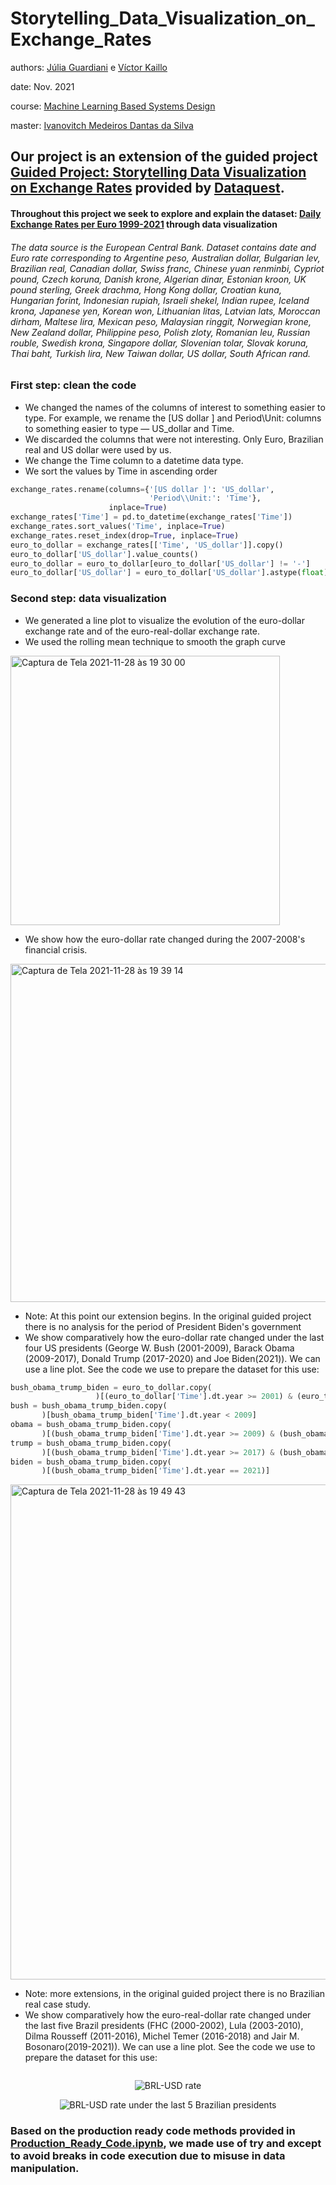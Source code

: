 # Storytelling_Data_Visualization_on_Exchange_Rates

authors:
[Júlia Guardiani](https://www.linkedin.com/in/juliaguardiani/) e
[Víctor Kaillo](https://www.linkedin.com/in/victorkaillo/)


date:
Nov. 2021

course: [Machine Learning Based Systems Design](https://github.com/ivanovitchm/mlops)

master: [Ivanovitch Medeiros Dantas da Silva](https://github.com/ivanovitchm)

## Our project is an extension of the guided project [Guided Project: Storytelling Data Visualization on Exchange Rates](https://app.dataquest.io/c/96/m/529/guided-project%3A-storytelling-data-visualization-on-exchange-rates/1/introducing-the-dataset) provided by [Dataquest](dataquest.io).
#### Throughout this project we seek to explore and explain the dataset: [Daily Exchange Rates per Euro 1999-2021](https://www.kaggle.com/lsind18/euro-exchange-daily-rates-19992020) through data visualization
###### The data source is the European Central Bank. Dataset contains date and Euro rate corresponding to Argentine peso, Australian dollar, Bulgarian lev, Brazilian real, Canadian dollar, Swiss franc, Chinese yuan renminbi, Cypriot pound, Czech koruna, Danish krone, Algerian dinar, Estonian kroon, UK pound sterling, Greek drachma, Hong Kong dollar, Croatian kuna, Hungarian forint, Indonesian rupiah, Israeli shekel, Indian rupee, Iceland krona, Japanese yen, Korean won, Lithuanian litas, Latvian lats, Moroccan dirham, Maltese lira, Mexican peso, Malaysian ringgit, Norwegian krone, New Zealand dollar, Philippine peso, Polish zloty, Romanian leu, Russian rouble, Swedish krona, Singapore dollar, Slovenian tolar, Slovak koruna, Thai baht, Turkish lira, New Taiwan dollar, US dollar, South African rand.

### First step: clean the code

- We changed the names of the columns of interest to something easier to type. For example, we rename the [US dollar ] and Period\Unit: columns to something easier to type — US_dollar and Time.
- We discarded the columns that were not interesting. Only Euro, Brazilian real and US dollar were used by us.
- We change the Time column to a datetime data type. 
- We sort the values by Time in ascending order
~~~ python
exchange_rates.rename(columns={'[US dollar ]': 'US_dollar',
                               'Period\\Unit:': 'Time'},
                      inplace=True)
exchange_rates['Time'] = pd.to_datetime(exchange_rates['Time'])
exchange_rates.sort_values('Time', inplace=True)
exchange_rates.reset_index(drop=True, inplace=True)
euro_to_dollar = exchange_rates[['Time', 'US_dollar']].copy()
euro_to_dollar['US_dollar'].value_counts() 
euro_to_dollar = euro_to_dollar[euro_to_dollar['US_dollar'] != '-']
euro_to_dollar['US_dollar'] = euro_to_dollar['US_dollar'].astype(float)
~~~

### Second step: data visualization

- We generated a line plot to visualize the evolution of the euro-dollar exchange rate and of the euro-real-dollar exchange rate.
- We used the rolling mean technique to smooth the graph curve  
<img width="431" alt="Captura de Tela 2021-11-28 às 19 30 00" src="https://user-images.githubusercontent.com/27768375/143788718-9e85a6a6-0b78-43e8-80cd-96d9fc81a4db.png">

- We show how the euro-dollar rate changed during the 2007-2008's financial crisis.

<img width="541" alt="Captura de Tela 2021-11-28 às 19 39 14" src="https://user-images.githubusercontent.com/27768375/143789096-393a91ee-248f-4185-ae68-42129224a8d1.png">

- Note: At this point our extension begins. In the original guided project there is no analysis for the period of President Biden's government
- We show comparatively how the euro-dollar rate changed under the last four US presidents (George W. Bush (2001-2009), Barack Obama (2009-2017), Donald Trump (2017-2020) and Joe Biden(2021)). We can use a line plot. See the code we use to prepare the dataset for this use:
~~~ python
bush_obama_trump_biden = euro_to_dollar.copy(
                   )[(euro_to_dollar['Time'].dt.year >= 2001) & (euro_to_dollar['Time'].dt.year <= 2021)]
bush = bush_obama_trump_biden.copy(
       )[bush_obama_trump_biden['Time'].dt.year < 2009]
obama = bush_obama_trump_biden.copy(
       )[(bush_obama_trump_biden['Time'].dt.year >= 2009) & (bush_obama_trump_biden['Time'].dt.year < 2017)]
trump = bush_obama_trump_biden.copy(
       )[(bush_obama_trump_biden['Time'].dt.year >= 2017) & (bush_obama_trump_biden['Time'].dt.year < 2021)]
biden = bush_obama_trump_biden.copy(
       )[(bush_obama_trump_biden['Time'].dt.year == 2021)]
~~~

<img width="792" alt="Captura de Tela 2021-11-28 às 19 49 43" src="https://user-images.githubusercontent.com/27768375/143789461-d73e5147-73af-472a-83f9-f3603e77e786.png">

- Note: more extensions, in the original guided project there is no Brazilian real case study.
- We show comparatively how the euro-real-dollar rate changed under the last five Brazil presidents (FHC (2000-2002), Lula (2003-2010), Dilma Rousseff (2011-2016), Michel Temer (2016-2018) and Jair M. Bosonaro(2019-2021)). We can use a line plot. See the code we use to prepare the dataset for this use:

~~~ python

~~~

<center>

![BRL-USD rate](https://user-images.githubusercontent.com/27768375/143790094-884e48b5-4741-40cd-8b87-3f80579524cc.jpeg)

  
![BRL-USD rate under the last 5 Brazilian presidents](https://user-images.githubusercontent.com/27768375/143790044-d367f635-8921-4e40-b634-a3d14d6d9a0d.jpeg)

</center>

### Based on the production ready code methods provided in [Production_Ready_Code.ipynb](https://github.com/ivanovitchm/mlops/blob/main/week_04/Production_Ready_Code.ipynb), we made use of try and except to avoid breaks in code execution due to misuse in data manipulation.
